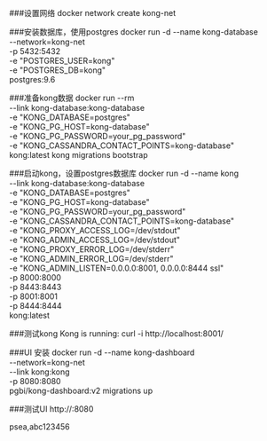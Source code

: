 ###设置网络
docker network create kong-net

###安装数据库，使用postgres
    docker run -d --name kong-database \
                  --network=kong-net \
                  -p 5432:5432 \
                  -e "POSTGRES_USER=kong" \
                  -e "POSTGRES_DB=kong" \
                  postgres:9.6

###准备kong数据
    docker run --rm \
         --link kong-database:kong-database \
         -e "KONG_DATABASE=postgres" \
         -e "KONG_PG_HOST=kong-database" \
         -e "KONG_PG_PASSWORD=your_pg_password" \
         -e "KONG_CASSANDRA_CONTACT_POINTS=kong-database" \
         kong:latest kong migrations bootstrap

###启动kong，设置postgres数据库
    docker run -d --name kong \
        --link kong-database:kong-database \
        -e "KONG_DATABASE=postgres" \
        -e "KONG_PG_HOST=kong-database" \
        -e "KONG_PG_PASSWORD=your_pg_password" \
        -e "KONG_CASSANDRA_CONTACT_POINTS=kong-database" \
        -e "KONG_PROXY_ACCESS_LOG=/dev/stdout" \
        -e "KONG_ADMIN_ACCESS_LOG=/dev/stdout" \
        -e "KONG_PROXY_ERROR_LOG=/dev/stderr" \
        -e "KONG_ADMIN_ERROR_LOG=/dev/stderr" \
        -e "KONG_ADMIN_LISTEN=0.0.0.0:8001, 0.0.0.0:8444 ssl" \
        -p 8000:8000 \
        -p 8443:8443 \
        -p 8001:8001 \
        -p 8444:8444 \
        kong:latest
	
###测试kong
    Kong is running:
    curl -i http://localhost:8001/
	
###UI 安装
    docker run -d --name kong-dashboard \
        --network=kong-net \
        --link kong:kong \
        -p 8080:8080 \
        pgbi/kong-dashboard:v2 migrations up
	
###测试UI http://:8080

psea,abc123456